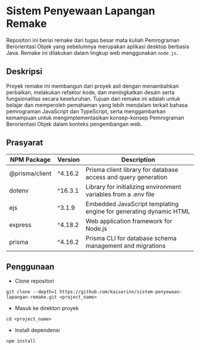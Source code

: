 # Sistem Penyewaan Lapangan Remake

Repositori ini berisi remake dari tugas besar mata kuliah Pemrograman Berorientasi Objek yang sebelumnya merupakan aplikasi desktop berbasis Java. Remake ini dilakukan dalam lingkup web menggunakan `node.js`.

## Deskripsi

Proyek remake ini membangun dari proyek asli dengan menambahkan perbaikan, melakukan refaktor kode, dan meningkatkan desain serta fungsionalitas secara keseluruhan. Tujuan dari remake ini adalah untuk belajar dan memperoleh pemahaman yang lebih mendalam terkait bahasa pemrograman JavaScript dan TypeScript, serta menggambarkan kemampuan untuk mengimplementasikan konsep-konsep Pemrograman Berorientasi Objek dalam konteks pengembangan web.

## Prasyarat

| NPM Package    | Version | Description                                                       |
| -------------- | ------- | ----------------------------------------------------------------- |
| @prisma/client | ^4.16.2 | Prisma client library for database access and query generation    |
| dotenv         | ^16.3.1 | Library for initializing environment variables from a .env file   |
| ejs            | ^3.1.9  | Embedded JavaScript templating engine for generating dynamic HTML |
| express        | ^4.18.2 | Web application framework for Node.js                             |
| prisma         | ^4.16.2 | Prisma CLI for database schema management and migrations          |

## Penggunaan

- Clone repositori

```
git clone --depth=1 https://github.com/kaiserinn/sistem-penyewaan-lapangan-remake.git <project_name>
```

- Masuk ke direktori proyek

```
cd <project_name>
```

- Install dependensi

```
npm install
```
